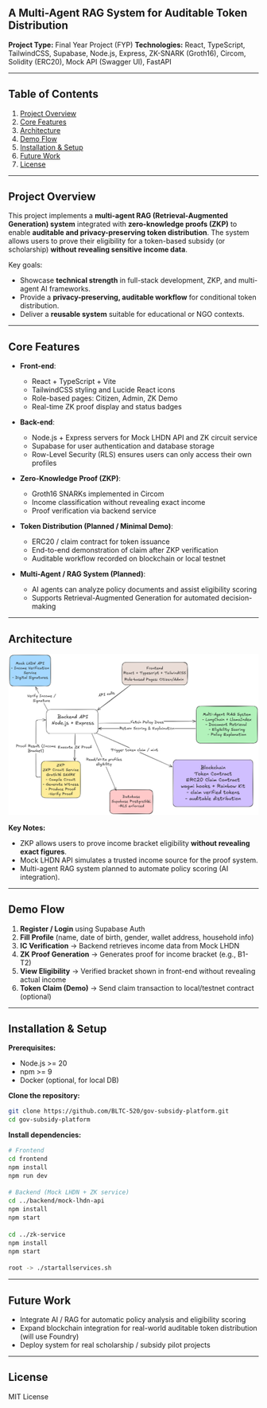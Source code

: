 ## A Multi-Agent RAG System for Auditable Token Distribution

**Project Type:** Final Year Project (FYP)
**Technologies:** React, TypeScript, TailwindCSS, Supabase, Node.js, Express, ZK-SNARK (Groth16), Circom, Solidity (ERC20), Mock API (Swagger UI), FastAPI

---

## Table of Contents

1. [Project Overview](#project-overview)
2. [Core Features](#core-features)
3. [Architecture](#architecture)
4. [Demo Flow](#demo-flow)
5. [Installation & Setup](#installation--setup)
6. [Future Work](#future-work)
7. [License](#license)

---

## Project Overview

This project implements a **multi-agent RAG (Retrieval-Augmented Generation) system** integrated with **zero-knowledge proofs (ZKP)** to enable **auditable and privacy-preserving token distribution**. The system allows users to prove their eligibility for a token-based subsidy (or scholarship) **without revealing sensitive income data**.

Key goals:

* Showcase **technical strength** in full-stack development, ZKP, and multi-agent AI frameworks.
* Provide a **privacy-preserving, auditable workflow** for conditional token distribution.
* Deliver a **reusable system** suitable for educational or NGO contexts.

---

## Core Features

* **Front-end**:

  * React + TypeScript + Vite
  * TailwindCSS styling and Lucide React icons
  * Role-based pages: Citizen, Admin, ZK Demo
  * Real-time ZK proof display and status badges

* **Back-end**:

  * Node.js + Express servers for Mock LHDN API and ZK circuit service
  * Supabase for user authentication and database storage
  * Row-Level Security (RLS) ensures users can only access their own profiles

* **Zero-Knowledge Proof (ZKP)**:

  * Groth16 SNARKs implemented in Circom
  * Income classification without revealing exact income
  * Proof verification via backend service

* **Token Distribution (Planned / Minimal Demo)**:

  * ERC20 / claim contract for token issuance
  * End-to-end demonstration of claim after ZKP verification
  * Auditable workflow recorded on blockchain or local testnet

* **Multi-Agent / RAG System (Planned)**:

  * AI agents can analyze policy documents and assist eligibility scoring
  * Supports Retrieval-Augmented Generation for automated decision-making

---

## Architecture

![Architecture Diagram](ArchitectureDiagram.png)

**Key Notes:**

* ZKP allows users to prove income bracket eligibility **without revealing exact figures**.
* Mock LHDN API simulates a trusted income source for the proof system.
* Multi-agent RAG system planned to automate policy scoring (AI integration).

---

## Demo Flow

1. **Register / Login** using Supabase Auth
2. **Fill Profile** (name, date of birth, gender, wallet address, household info)
3. **IC Verification** → Backend retrieves income data from Mock LHDN
4. **ZK Proof Generation** → Generates proof for income bracket (e.g., B1-T2)
5. **View Eligibility** → Verified bracket shown in front-end without revealing actual income
6. **Token Claim (Demo)** → Send claim transaction to local/testnet contract (optional)

---

## Installation & Setup

**Prerequisites:**

* Node.js >= 20
* npm >= 9
* Docker (optional, for local DB)

**Clone the repository:**

```bash
git clone https://github.com/BLTC-520/gov-subsidy-platform.git
cd gov-subsidy-platform
```

**Install dependencies:**

```bash
# Frontend
cd frontend
npm install
npm run dev

# Backend (Mock LHDN + ZK service)
cd ../backend/mock-lhdn-api
npm install
npm start

cd ../zk-service
npm install
npm start

root -> ./startallservices.sh
```

---

## Future Work

* Integrate AI / RAG for automatic policy analysis and eligibility scoring
* Expand blockchain integration for real-world auditable token distribution (will use Foundry)
* Deploy system for real scholarship / subsidy pilot projects

---

## License

MIT License


